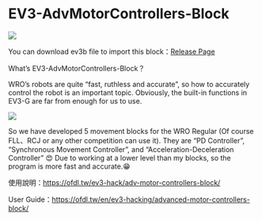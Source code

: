 # EV3-AdvMotorControllers-Block
![](https://i2.wp.com/www.ofdl.nctu.me/wp-content/uploads/2020/07/EV3_AdvMotorCtrl.jpg?w=592&ssl=1)

You can download ev3b file to import this block：[Release Page](https://github.com/a10036gt/EV3-AdvMotorControllers-Block/releases)

What’s EV3-AdvMotorControllers-Block？

WRO’s robots are quite “fast, ruthless and accurate”, so how to accurately control the robot is an important topic. Obviously, the built-in functions in EV3-G are far from enough for us to use.

![](https://www.tecnonews.info/files/3-10397-fotoArticulo/Captura%20de%20pantalla%202018-11-24%20a%20las%201.13.30.png)

So we have developed 5 movement blocks for the WRO Regular (Of course FLL、RCJ or any other competition can use it).
They are “PD Controller”, “Synchronous Movement Controller”, and “Acceleration-Deceleration Controller” 😍
Due to working at a lower level than my blocks, so the program is more fast and accurate.😁

使用說明：https://ofdl.tw/ev3-hack/adv-motor-controllers-block/

User Guide：https://ofdl.tw/en/ev3-hacking/advanced-motor-controllers-block/
